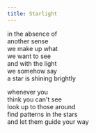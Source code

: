 ```yaml
---
title: Starlight
---
```


in the absence of  
another sense  
we make up what  
we want to see  
and with the light  
we somehow say  
a star is shining brightly  

whenever you  
think you can't see  
look up to those around  
find patterns in the stars  
and let them guide your way

